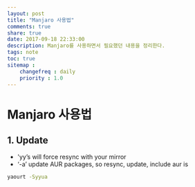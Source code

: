 ```yaml
---
layout: post
title: "Manjaro 사용법"
comments: true
share: true
date: 2017-09-18 22:33:00
description: Manjaro를 사용하면서 필요했던 내용을 정리한다.
tags: note
toc: true
sitemap :
    changefreq : daily
    priority : 1.0
---
```


# Manjaro 사용법

## 1. Update

- 'yy’s will force resync with your mirror
- ‘-a’ update AUR packages, so resync, update, include aur is

```sh
yaourt -Syyua
```